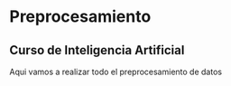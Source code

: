 # Preprocesamiento 
  ## Curso de Inteligencia Artificial 

  Aqui vamos a realizar todo el preprocesamiento de datos
  
